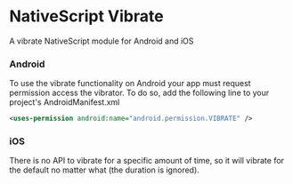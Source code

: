 # NativeScript Vibrate

A vibrate NativeScript module for Android and iOS

### Android

To use the vibrate functionality on Android your app must request permission access the vibrator. To do so, add the following line to your project's AndroidManifest.xml

```xml
<uses-permission android:name="android.permission.VIBRATE" />
```

### iOS

There is no API to vibrate for a specific amount of time, so it will vibrate for the default no matter what (the duration is ignored).